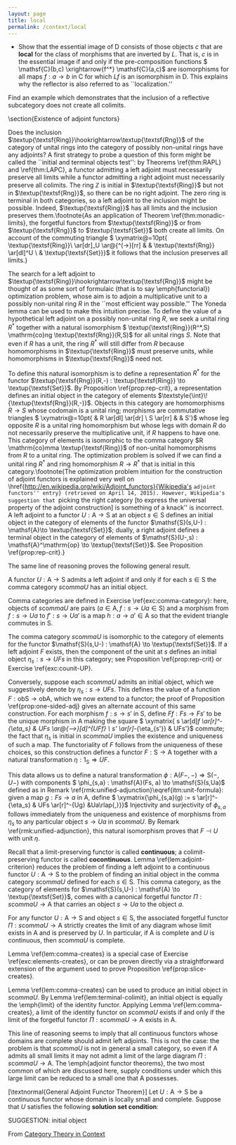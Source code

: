 ```yaml
---
layout: page
title: local
permalink: /context/local
---
```

-  Show that the essential image of $\mathsf{D}$ consists of those objects $c$ that are **local** for the class of morphisms that are inverted by $L$. That is, $c$ is in the essential image if and only if the pre-composition functions
$ \mathsf{C}(b,c) \xrightarrow{f^*} \mathsf{C}(a,c)$ are isomorphisms for all maps $f : a \to b$ in $\mathsf{C}$ for which $Lf$ is an isomorphism in $\mathsf{D}$. This explains why the reflector is also referred to as ``localization.''



 Find an example which demonstrates that the inclusion of a reflective subcategory does not create all colimits.



\section{Existence of adjoint functors}

Does the inclusion $\textup{\textsf{Ring}}\hookrightarrow\textup{\textsf{Rng}}$ of the category of unital rings into the category of possibly non-unital rings have any adjoints? A first strategy to probe a question of this form might be called the ``initial and terminal objects test'': by Theorems \ref{thm:RAPL} and \ref{thm:LAPC}, a functor admitting a left adjoint must necessarily preserve all limits while a functor admitting a right adjoint must necessarily preserve all colimits. The ring $\mathbb{Z}$ is initial in $\textup{\textsf{Ring}}$ but not in $\textup{\textsf{Rng}}$, so  there can be no right adjoint. The zero ring is terminal in both categories, so a left adjoint to the inclusion might be possible. Indeed, $\textup{\textsf{Ring}}$ has all limits and the inclusion preserves them.\footnote{As an application of Theorem \ref{thm:monadic-limits}, the forgetful functors from $\textup{\textsf{Ring}}$ or from $\textup{\textsf{Rng}}$ to $\textup{\textsf{Set}}$ both create all limits. On account of the commuting triangle $ \xymatrix@=10pt{ \textup{\textsf{Ring}}\ \ar[dr]_U \ar@{^(->}[rr] & & \textup{\textsf{Rng}} \ar[dl]^U \\ & \textup{\textsf{Set}}}$ it follows that the inclusion preserves all limits.}

The search for a left adjoint to $\textup{\textsf{Ring}}\hookrightarrow\textup{\textsf{Rng}}$ might be thought of as some sort of formulaic (that is to say \emph{functorial}) optimization problem, whose aim is to adjoin a multiplicative unit to a possibly non-unital ring $R$ in the ``most efficient way possible.'' The Yoneda lemma can be used to make this intuition precise. To define the value of a hypothetical left adjoint on a possibly non-unital ring $R$, we seek a unital ring $R^*$ together with a natural isomorphism
$ \textup{\textsf{Ring}}(R^*,S) \mathrm{co}ng \textup{\textsf{Rng}}(R,S)$ for all unital rings $S$. Note that even if $R$ has a unit, the ring $R^*$ will still differ from $R$ because homomorphisms in $\textup{\textsf{Ring}}$ must preserve units, while homomorphisms in $\textup{\textsf{Rng}}$ need not.

To define this natural isomorphism is to define a representation $R^*$ for the functor $\textup{\textsf{Rng}}(R,-) : \textup{\textsf{Ring}} \to \textup{\textsf{Set}}$. By Proposition \ref{prop:rep-crit}, a representation defines an initial object in the category of elements $\textstyle{\int}\!{\textup{\textsf{Rng}}(R,-)}$. Objects in this category are homomorphisms $R \to S$ whose codomain is a unital ring;  morphisms are commutative triangles
$ \xymatrix@=10pt{ & R \ar[dl] \ar[dr] \\ S \ar[rr] & & S'}$
whose leg opposite $R$ is a unital ring homomorphism but whose legs with domain $R$ do not necessarily preserve the multiplicative unit, if $R$ happens to have one. This category of elements is isomorphic to the comma category $R \mathrm{co}mma \textup{\textsf{Ring}}$ of non-unital homomorphisms from $R$ to a unital ring.  The optimization problem is solved if we can find a unital ring $R^*$ and ring homomorphism $R \to R^*$ that is initial in this category.\footnote{The optimization problem intuition for the construction of adjoint functors is explained very well on \href{http://en.wikipedia.org/wiki/Adjoint_functors}{Wikipedia's ``adjoint functors'' entry} (retrieved on April 14, 2015). However, Wikipedia's suggestion that ``picking the right category [to express the universal property of the adjoint construction] is something of a knack'' is incorrect. A left adjoint to a functor $U : \mathsf{A} \to \mathsf{S}$ at an object $s \in \mathsf{S}$ defines an initial object in the category of elements of the functor $\mathsf{S}(s,U-) : \mathsf{A}\to \textup{\textsf{Set}}$; dually, a right adjoint defines a terminal object in the category of elements of $\mathsf{S}(U-,s) : \mathsf{A}^\mathrm{op} \to \textup{\textsf{Set}}$. See Proposition \ref{prop:rep-crit}.}



The same line of reasoning proves the following general result.

 A  functor $U : \mathsf{A} \to \mathsf{S}$ admits a left adjoint if and only if for each $s \in \mathsf{S}$ the comma category $s \mathrm{co}mma U$ has an initial object.


Comma categories are defined in Exercise \ref{exc:comma-category}: here, objects of $s \mathrm{co}mma U$ are  pairs $(a \in \mathsf{A}, f : s \to Ua \in \mathsf{S})$ and a morphism from $f : s \to Ua$ to $f' : s \to Ua'$ is a map  $h : a \to a' \in \mathsf{A}$ so that the evident triangle commutes in $\mathsf{S}$.


The comma category $s \mathrm{co}mma U$ is isomorphic to the category of elements for the functor $\mathsf{S}(s,U-) : \mathsf{A} \to \textup{\textsf{Set}}$. If a left adjoint $F$ exists, then the component of the unit  at $s$ defines an initial object $\eta_s : s \to UFs$ in this category; see Proposition \ref{prop:rep-crit} or Exercise \ref{exc:counit-UP}.

  Conversely, suppose each $s \mathrm{co}mma U$ admits an initial object, which we suggestively denote by $\eta_s : s \to UFs$. This defines the value of a function $F : \mathrm{ob}\mathsf{S} \to \mathrm{ob}\mathsf{A}$, which we now extend to a functor; the proof of Proposition \ref{prop:one-sided-adj} gives an alternate account of this same construction. For each morphism $f : s \to s'$ in $\mathsf{S}$, define $Ff : Fs \to Fs'$ to be the unique morphism in $\mathsf{A}$ making the square
$ \xymatrix{ s \ar[d]_f \ar[r]^-{\eta_s} & UFs \ar@{-->}[d]^{UFf} \\ s' \ar[r]_-{\eta_{s'}} & UFs'}$ commute; the fact that $\eta_s$ is initial in $s \mathrm{co}mma U$ implies the existence and uniqueness of such a map. The functoriality of $F$ follows from the uniqueness of these choices, so this construction defines a functor $F : \mathsf{S} \to  \mathsf{A}$ together with a natural transformation $\eta : 1_\mathsf{S} \Rightarrow UF$.

This data allows us to define a natural transformation $\phi : \mathsf{A}(F-,-) \Rightarrow \mathsf{S}(-,U-)$ with components
$ \phi_{s,a} : \mathsf{A}(Fs, a) \to \mathsf{S}(s,Ua)$ defined as in Remark \ref{rmk:unified-adjunction}\eqref{itm:unit-formula}: given a map $g : Fs \to a$ in $\mathsf{A}$, define $ \xymatrix{\phi_{s,a}(g) :=  s \ar[r]^-{\eta_s} & UFs \ar[r]^-{Ug} &Ua\rlap{,}}}$  Injectivity and surjectivity of $\phi_{s,a}$ follows immediately from the uniqueness and existence of morphisms from $\eta_s$ to any particular object $s \to Ua$ in $s \mathrm{co}mma U$. By Remark \ref{rmk:unified-adjunction}, this natural isomorphism proves that $F \dashv U$ with unit $\eta$.


Recall that a limit-preserving functor is called **continuous**; a colimit-preserving functor is called **cocontinuous**. Lemma \ref{lem:adjoint-criterion} reduces the problem of finding a left adjoint to a continuous functor $U : \mathsf{A} \to \mathsf{S}$ to the problem of finding an initial object in the comma category $s \mathrm{co}mma U$ defined for each $s \in \mathsf{S}$. This comma category, as the category of elements for $\mathsf{S}(s,U-) : \mathsf{A} \to \textup{\textsf{Set}}$, comes with a canonical forgetful functor $\Pi: s \mathrm{co}mma U \to \mathsf{A}$ that carries an object $s \to Ua$ to the object $a$.

 For any functor $U : \mathsf{A} \to \mathsf{S}$ and object $s \in \mathsf{S}$, the associated forgetful functor $\Pi : s \mathrm{co}mma U \to \mathsf{A}$ strictly creates the limit of any diagram whose limit exists in $\mathsf{A}$ and is preserved by $U$. In particular, if $\mathsf{A}$ is complete and $U$ is continuous, then $s \mathrm{co}mma U$ is complete.

 Lemma \ref{lem:comma-creates} is a special case of Exercise \ref{exc:elements-creates}, or can be proven directly via a straightforward extension of the argument used to prove Proposition \ref{prop:slice-creates}.


Lemma \ref{lem:comma-creates} can be used to produce an initial object in $s \mathrm{co}mma U$. By Lemma \ref{lem:terminal-colimit}, an initial object is equally the \emph{limit} of the identity functor. Applying Lemma \ref{lem:comma-creates}, a limit of the identity functor on $s \mathrm{co}mma U$ exists if and only if the limit of the forgetful functor $\Pi : s \mathrm{co}mma U \to \mathsf{A}$ exists in $\mathsf{A}$.

This line of reasoning seems to imply that all continuous functors whose domains are complete should admit left adjoints. This is not the case: the problem is that $s \mathrm{co}mma U$ is not in general a small category, so even if $\mathsf{A}$ admits all small limits it may not admit a limit of the large diagram $\Pi : s \mathrm{co}mma U \to \mathsf{A}$. The \emph{adjoint functor theorems}, the two most common of which are discussed here, supply conditions under which this large limit can be reduced to a small one that $\mathsf{A}$ possesses.

[\textnormal{General Adjoint Functor Theorem}] Let $U : \mathsf{A} \to \mathsf{S}$ be a continuous functor whose domain is locally small and complete. Suppose that $U$ satisfies the following **solution set condition**:


SUGGESTION: initial object

From [Category Theory in Context](https://mathgloss.github.io/MathGloss/context.html)